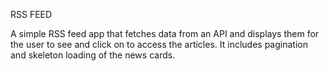 RSS FEED

A simple RSS feed app that fetches data from an API and displays them for the user to see and click on to access the articles. It includes pagination and skeleton loading of the news cards.
